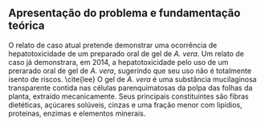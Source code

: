 ## Apresentação do problema e fundamentação teórica

O relato de caso atual pretende demonstrar uma ocorrência de hepatotoxicidade de um preparado oral de gel de _A. vera_. Um relato de caso já demonstrara, em 2014, a hepatotoxicidade pelo uso de um prerarado oral de gel de _A. vera_, sugerindo que seu uso não é totalmente isento de riscos. \cite{lee} 
O gel de _A. vera_ é uma substância mucilaginosa transparente contida nas células parenquimatosas da polpa das folhas da planta, extraído mecanicamente. Seus principais constituintes são fibras dietéticas, açúcares solúveis, cinzas e uma fração menor com lipídios, proteínas, enzimas e elementos minerais.